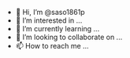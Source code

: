 - 👋 Hi, I’m @saso1861p
- 👀 I’m interested in ...
- 🌱 I’m currently learning ...
- 💞️ I’m looking to collaborate on ...
- 📫 How to reach me ...

<!---
saso1861p/saso1861p is a ✨ special ✨ repository because its `README.md` (this file) appears on your GitHub profile.
You can click the Preview link to take a look at your changes.
--->
